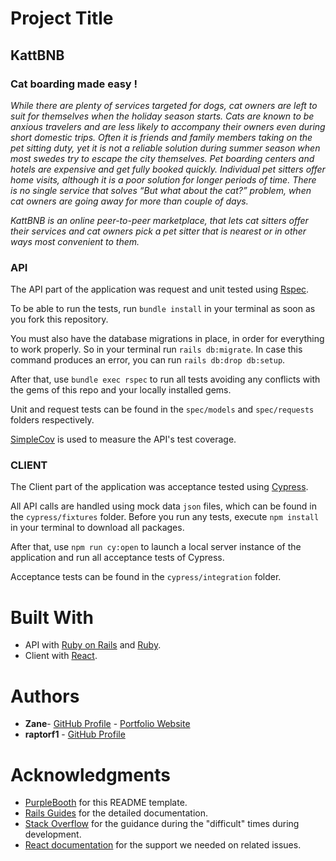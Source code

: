 # Project Title

## **KattBNB**

### **Cat boarding made easy !**

_While there are plenty of services targeted for dogs, cat owners are left to suit for themselves when the holiday season starts. Cats are known to be anxious travelers and are less likely to accompany their owners even during
short domestic trips. Often it is friends and family members taking on the pet sitting duty, yet it is not a reliable solution during summer season when most swedes try to escape the city themselves. Pet boarding centers and hotels are expensive and get fully booked quickly. Individual pet sitters
offer home visits, although it is a poor solution for longer periods of time.
There is no single service that solves “But what about the cat?” problem, when
cat owners are going away for more than couple of days._

_KattBNB is an online peer-to-peer marketplace, that lets cat sitters offer their services and cat owners pick a pet sitter that is nearest or in other ways most convenient to them._

### API

The API part of the application was request and unit tested using [Rspec](https://rspec.info/).

To be able to run the tests, run `bundle install` in your terminal as soon as you fork this repository.

You must also have the database migrations in place, in order for everything to work properly. So in your terminal run `rails db:migrate`. In case this command produces an error, you can run `rails db:drop db:setup`.

After that, use `bundle exec rspec` to run all tests avoiding any conflicts with the gems of this repo and your locally installed gems.

Unit and request tests can be found in the `spec/models` and `spec/requests` folders respectively.

[SimpleCov](https://github.com/simplecov-ruby/simplecov) is used to measure the API's test coverage.

### CLIENT

The Client part of the application was acceptance tested using [Cypress](https://www.cypress.io/).

All API calls are handled using mock data `json` files, which can be found in the `cypress/fixtures` folder. Before you run any tests, execute `npm install` in your terminal to download all packages.

After that, use `npm run cy:open` to launch a local server instance of the application and run all acceptance tests of Cypress.

Acceptance tests can be found in the `cypress/integration` folder.

# Built With

- API with [Ruby on Rails](https://rubyonrails.org/) and [Ruby](https://www.ruby-lang.org/en/).
- Client with [React](https://reactjs.org/).

# Authors

- **Zane**- [GitHub Profile](https://github.com/zanenkn) - [Portfolio Website](https://zanenkn.netlify.com/)
- **raptorf1** - [GitHub Profile](https://github.com/raptorf1)

# Acknowledgments

- [PurpleBooth](https://github.com/PurpleBooth) for this README template.
- [Rails Guides](https://guides.rubyonrails.org/index.html) for the detailed documentation.
- [Stack Overflow](https://stackoverflow.com/) for the guidance during the "difficult" times during development.
- [React documentation](https://reactjs.org/docs/getting-started.html) for the support we needed on related issues.
